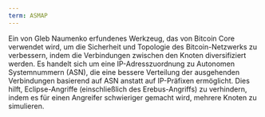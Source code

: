 ```yaml
---
term: ASMAP
---
```


Ein von Gleb Naumenko erfundenes Werkzeug, das von Bitcoin Core verwendet wird, um die Sicherheit und Topologie des Bitcoin-Netzwerks zu verbessern, indem die Verbindungen zwischen den Knoten diversifiziert werden. Es handelt sich um eine IP-Adresszuordnung zu Autonomen Systemnummern (ASN), die eine bessere Verteilung der ausgehenden Verbindungen basierend auf ASN anstatt auf IP-Präfixen ermöglicht. Dies hilft, Eclipse-Angriffe (einschließlich des Erebus-Angriffs) zu verhindern, indem es für einen Angreifer schwieriger gemacht wird, mehrere Knoten zu simulieren.